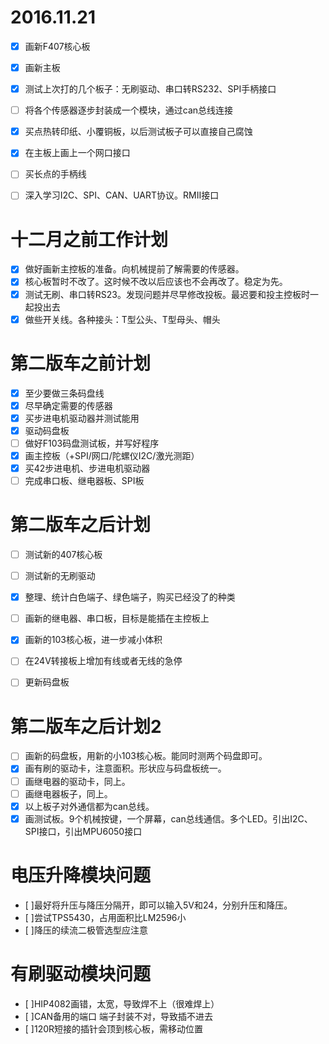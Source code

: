 # 2016.11.21
- [x] 画新F407核心板
- [x] 画新主板
- [x] 测试上次打的几个板子：无刷驱动、串口转RS232、SPI手柄接口
- [ ] 将各个传感器逐步封装成一个模块，通过can总线连接
- [x] 买点热转印纸、小覆铜板，以后测试板子可以直接自己腐蚀
- [x] 在主板上画上一个网口接口
- [ ] 买长点的手柄线


- [ ] 深入学习I2C、SPI、CAN、UART协议。RMII接口


# 十二月之前工作计划
- [x] 做好画新主控板的准备。向机械提前了解需要的传感器。
- [x] 核心板暂时不改了。这时候不改以后应该也不会再改了。稳定为先。
- [x] 测试无刷、串口转RS23。发现问题并尽早修改投板。最迟要和投主控板时一起投出去
- [x] 做些开关线。各种接头：T型公头、T型母头、帽头

# 第二版车之前计划

- [x] 至少要做三条码盘线
- [x] 尽早确定需要的传感器
- [x] 买步进电机驱动器并测试能用
- [x] 驱动码盘板
- [ ] 做好F103码盘测试板，并写好程序
- [x] 画主控板（+SPI/网口/陀螺仪I2C/激光测距）
- [x] 买42步进电机、步进电机驱动器
- [ ] 完成串口板、继电器板、SPI板

# 第二版车之后计划
- [ ] 测试新的407核心板
- [ ] 测试新的无刷驱动
- [x] 整理、统计白色端子、绿色端子，购买已经没了的种类
- [ ] 画新的继电器、串口板，目标是能插在主控板上
- [x] 画新的103核心板，进一步减小体积
- [ ] 在24V转接板上增加有线或者无线的急停
- [ ] 更新码盘板


# 第二版车之后计划2
- [ ] 画新的码盘板，用新的小103核心板。能同时测两个码盘即可。
- [x] 画有刷的驱动卡，注意面积。形状应与码盘板统一。
- [ ] 画继电器的驱动卡，同上。
- [ ] 画继电器板子，同上。
- [x] 以上板子对外通信都为can总线。
- [x] 画测试板。9个机械按键，一个屏幕，can总线通信。多个LED。引出I2C、SPI接口，引出MPU6050接口

# 电压升降模块问题
- [ ]最好将升压与降压分隔开，即可以输入5V和24，分别升压和降压。
- [ ]尝试TPS5430，占用面积比LM2596小
- [ ]降压的续流二极管选型应注意

# 有刷驱动模块问题
- [ ]HIP4082画错，太宽，导致焊不上（很难焊上）
- [ ]CAN备用的端口 端子封装不对，导致插不进去
- [ ]120R短接的插针会顶到核心板，需移动位置
